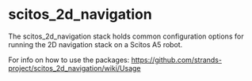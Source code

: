 scitos_2d_navigation
====================

The scitos_2d_navigation stack holds common configuration options for running the 2D navigation stack on a Scitos A5 robot.

For info on how to use the packages:
https://github.com/strands-project/scitos_2d_navigation/wiki/Usage
